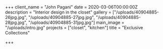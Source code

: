 +++
client_name = "John Pagani"
date = 2020-03-06T00:00:00Z
description = "Interior design in the closet"
gallery = ["/uploads/40904885-26jpg.jpg", "/uploads/40904885-27jpg.jpg", "/uploads/40904885-28jpg.jpg", "/uploads/40904885-31jpg.jpg"]
main_image = "/uploads/intro.jpg"
projects = ["closet", "kitchen"]
title = "Exclusive Collections"

+++
